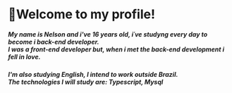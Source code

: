 <h1>👋Welcome to my profile!</h1>  

<h5>
My name is Nelson and i've 16 years old, i´ve studyng every day to become i back-end developer. <br>
I was a front-end developer but, when i met the back-end development i fell in love. <br>
</h5> 

<h5>
I'm also studying English, I intend to work outside Brazil. <br>
The technologies I will study are: Typescript, Mysql
</H5>
